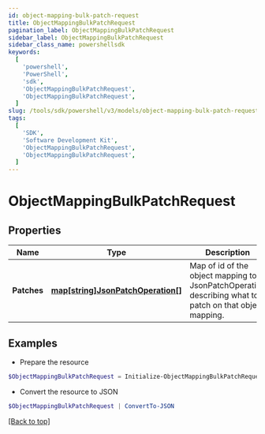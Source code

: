 ```yaml
---
id: object-mapping-bulk-patch-request
title: ObjectMappingBulkPatchRequest
pagination_label: ObjectMappingBulkPatchRequest
sidebar_label: ObjectMappingBulkPatchRequest
sidebar_class_name: powershellsdk
keywords:
  [
    'powershell',
    'PowerShell',
    'sdk',
    'ObjectMappingBulkPatchRequest',
    'ObjectMappingBulkPatchRequest',
  ]
slug: /tools/sdk/powershell/v3/models/object-mapping-bulk-patch-request
tags:
  [
    'SDK',
    'Software Development Kit',
    'ObjectMappingBulkPatchRequest',
    'ObjectMappingBulkPatchRequest',
  ]
---
```


# ObjectMappingBulkPatchRequest

## Properties

| Name | Type | Description | Notes |
| --- | --- | --- | --- |
| **Patches** | [**map[string]JsonPatchOperation[]**](https://learn.microsoft.com/en-us/powershell/module/microsoft.powershell.core/about/about_arrays?view=powershell-7.4) | Map of id of the object mapping to a JsonPatchOperation describing what to patch on that object mapping. | [required] |

## Examples

- Prepare the resource

```powershell
$ObjectMappingBulkPatchRequest = Initialize-ObjectMappingBulkPatchRequest  -Patches {603b1a61-d03d-4ed1-864f-a508fbd1995d=[{op=replace, path=/enabled, value=true}], 00bece34-f50d-4227-8878-76f620b5a971=[{op=replace, path=/targetValue, value=New Target Value}]}
```

- Convert the resource to JSON

```powershell
$ObjectMappingBulkPatchRequest | ConvertTo-JSON
```

[[Back to top]](#)
